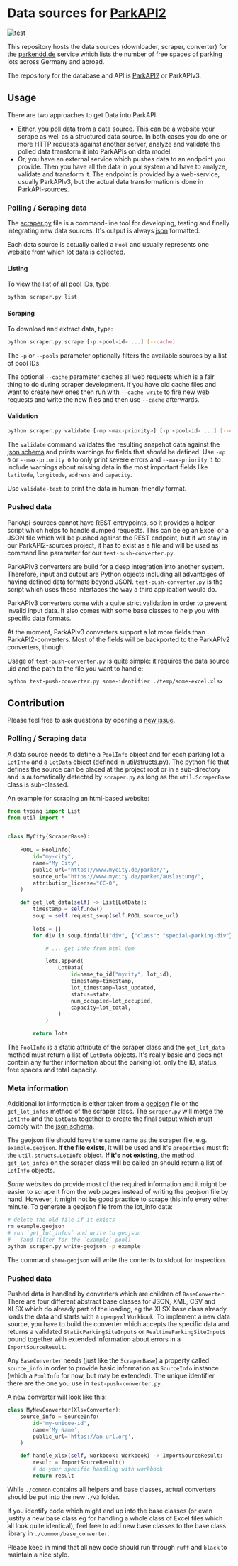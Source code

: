 # Data sources for [ParkAPI2](https://github.com/ParkenDD/ParkAPI2)

[![test](https://github.com/ParkenDD/ParkAPI2-sources/actions/workflows/tests.yml/badge.svg?branch=master)](https://github.com/ParkenDD/ParkAPI2-sources/actions/workflows/tests.yml)

This repository hosts the data sources (downloader, scraper, converter) for the [parkendd.de](https://parkendd.de/) service which lists 
the number of free spaces of parking lots across Germany and abroad.

The repository for the database and API is [ParkAPI2](https://github.com/ParkenDD/ParkAPI2) or ParkAPIv3.


## Usage

There are two approaches to get Data into ParkAPI:

* Either, you poll data from a data source. This can be a website your scrape as well as a structured data source.
  In both cases you do one or more HTTP requests against another server, analyze and validate the polled data
  transform it into ParkAPIs on data model.
* Or, you have an external service which pushes data to an endpoint you provide. Then you have all the data in your 
  system and have to analyze, validate and transform it. The endpoint is provided by a web-service, usually ParkAPIv3,
  but the actual data transformation is done in ParkAPI-sources.


### Polling / Scraping data

The [scraper.py](scraper.py) file is a command-line tool for 
developing, testing and finally integrating new data sources.
It's output is always [json](https://www.json.org/) formatted.

Each data source is actually called a `Pool` and usually represents
one website from which lot data is collected.

#### Listing

To view the list of all pool IDs, type:
```bash
python scraper.py list
```

#### Scraping 

To download and extract data, type:
```bash
python scraper.py scrape [-p <pool-id> ...] [--cache]
```

The `-p` or `--pools` parameter optionally filters the available sources
by a list of pool IDs. 

The optional `--cache` parameter caches all web requests which is a fair thing to do
during scraper development. If you have old cache files and want to create new ones
then run with `--cache write` to fire new web requests and write the new files and then
use `--cache` afterwards.


#### Validation

```bash
python scraper.py validate [-mp <max-priority>] [-p <pool-id> ...] [--cache]
```

The `validate` command validates the resulting snapshot data against the 
[json schema](schema.json) and prints warnings for fields that *should* be defined.
Use `-mp 0` or `--max-priority 0` to only print severe errors and 
`--max-priority 1` to include warnings about missing data in the most
important fields like `latitude`, `longitude`, `address` and `capacity`.

Use `validate-text` to print the data in human-friendly format. 


### Pushed data

ParkApi-sources cannot have REST entrypoints, so it provides a helper script which helps to handle dumped requests.
This can be eg an Excel or a JSON file which will be pushed against the REST endpoint, but if we stay in our 
ParkAPI2-sources project, it has to exist as a file and will be used as command line parameter for our 
`test-push-converter.py`.

ParkAPIv3 converters are build for a deep integration into another system. Therefore, input and output are Python
objects including all advantages of having defined data formats beyond JSON. `test-push-converter.py` is the script 
which uses these interfaces the way a third application would do.

ParkAPIv3 converters come with a quite strict validation in order to prevent invalid input data. It also comes with some
base classes to help you with specific data formats.

At the moment, ParkAPIv3 converters support a lot more fields than ParkAPI2-converters. Most of the fields will be
backported to the ParkAPIv2 converters, though.

Usage of `test-push-converter.py` is quite simple: it requires the data source uid and the path to the file you want to 
handle:

```
python test-push-converter.py some-identifier ./temp/some-excel.xlsx
```


## Contribution

Please feel free to ask questions by opening a 
[new issue](https://github.com/ParkenDD/ParkAPI2-sources/issues).

### Polling / Scraping data

A data source needs to define a `PoolInfo` object and 
for each parking lot a `LotInfo` and a `LotData` object
(defined in [util/structs.py](util/structs.py)). 
The python file that defines the source can be placed at 
the project root or in a sub-directory and is automatically
detected by `scraper.py` as long as the `util.ScraperBase`
class is sub-classed.

An example for scraping an html-based website:

```python
from typing import List
from util import *


class MyCity(ScraperBase):
    
    POOL = PoolInfo(
        id="my-city",
        name="My City",
        public_url="https://www.mycity.de/parken/",
        source_url="https://www.mycity.de/parken/auslastung/",
        attribution_license="CC-0",
    )

    def get_lot_data(self) -> List[LotData]:
        timestamp = self.now()
        soup = self.request_soup(self.POOL.source_url)
        
        lots = []
        for div in soup.findall("div", {"class": "special-parking-div"}):

            # ... get info from html dom

            lots.append(
                LotData(
                    id=name_to_id("mycity", lot_id),
                    timestamp=timestamp,
                    lot_timestamp=last_updated,
                    status=state,
                    num_occupied=lot_occupied,
                    capacity=lot_total,
                )
            )

        return lots
```

The `PoolInfo` is a static attribute of the scraper class and
the `get_lot_data` method must return a list of `LotData` objects. 
It's really basic and does not contain any further information about the 
parking lot, only the ID, status, free spaces and total capacity.


### Meta information

Additional lot information is either taken from a 
[geojson](https://geojson.org/) file or the `get_lot_infos` method
of the scraper class. The `scraper.py` will merge the `LotInfo` and
the `LotData` together to create the final output which must
comply with the [json schema](schema.json).

The geojson file should have the same name as the scraper file, 
e.g. `example.geojson`. **If the file exists**, it will be used and 
it's `properties` must fit the `util.structs.LotInfo` object.
**If it's not existing**, the method `get_lot_infos` on the scraper 
class will be called an should return a list of `LotInfo` objects. 

*Some* websites do provide most of the required information and it might 
be easier to scrape it from the web pages instead of writing the geojson 
file by hand. However, it might not be good practice to scrape this info 
every other minute. To generate a geojson file from the lot_info data:

```bash
# delete the old file if it exists
rm example.geojson  
# run `get_lot_infos` and write to geojson 
#   (and filter for the `example` pool) 
python scraper.py write-geojson -p example
``` 

The command `show-geojson` will write the contents to stdout for inspection.


### Pushed data

Pushed data is handled by converters which are children of `BaseConverter`. There are four different abstract base 
classes for JSON, XML, CSV and XLSX which do already part of the loading, eg the XLSX base class already loads the data
and starts with a `openpyxl` `Workbook`. To implement a new data source, you have to build the converter which accepts
the specific data and returns a validated `StaticParkingSiteInput`s or `RealtimeParkingSiteInput`s bound together with
extended information about errors in a `ImportSourceResult`.

Any `BaseConverter` needs (just like the `ScraperBase`) a property called `source_info` in order to provide basic
information as `SourceInfo` instance (which a `PoolInfo` for now, but may be extended). The unique identifier there
are the one you use in `test-push-converter.py`.

A new converter will look like this:

```python
class MyNewConverter(XlsxConverter):
    source_info = SourceInfo(
        id='my-unique-id',
        name='My Name',
        public_url='https://an-url.org',
    )

    def handle_xlsx(self, workbook: Workbook) -> ImportSourceResult:
        result = ImportSourceResult()
        # do your specific handling with workbook
        return result
```

While `./common` contains all helpers and base classes, actual converters should be put into the new `./v3` folder.

If you identify code which might end up into the base classes (or even justify a new base class eg for handling a whole 
class of Excel files which all look quite identical), feel free to add new base classes to the base class library in 
`./common/base_converter`.

Please keep in mind that all new code should run through `ruff` and `black` to maintain a nice style. 
